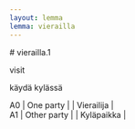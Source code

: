 ```yaml
---
layout: lemma
lemma: vierailla
---
```


<div class="sense">
# <span class="sensename">vierailla.1</span>

<span class="description">visit</span>

<span class="description">käydä kylässä</span>

A0 | One party |   | Vierailija |  
A1 | Other party |   | Kyläpaikka |  

</div>

